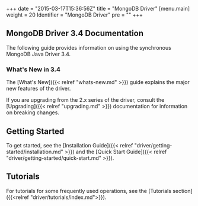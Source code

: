 +++
date = "2015-03-17T15:36:56Z"
title = "MongoDB Driver"
[menu.main]
  weight = 20
  Identifier = "MongoDB Driver"
  pre = "<i class='fa fa-arrows-h'></i>"
+++

## MongoDB Driver 3.4 Documentation

The following guide provides information on using the synchronous
MongoDB Java Driver 3.4.

### What's New in 3.4

The [What's New]({{< relref "whats-new.md" >}}) guide explains
the major new features of the driver.

If you are upgrading from the 2.x series of the driver, consult the
[Upgrading]({{< relref "upgrading.md" >}}) documentation for
information on breaking changes.

## Getting Started

To get started, see the [Installation Guide]({{< relref "driver/getting-started/installation.md" >}}) and the [Quick Start Guide]({{< relref "driver/getting-started/quick-start.md" >}}).

## Tutorials

For tutorials for some frequently used operations, see the [Tutorials section]({{<relref "driver/tutorials/index.md">}}).
